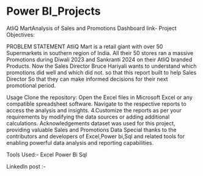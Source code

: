 # Power BI_Projects
AtliQ MartAnalysis of Sales and Promotions
Dashboard link-
Project Objectives:

PROBLEM STATEMENT
AtliQ Mart is a retail giant with over 50 Supermarkets in southern region of India.
All their 50 stores ran a massive Promotions during Diwali 2023 and Sankranti 2024 on their AtliQ branded Products.
Now the Sales Director Bruce Hariyali wants to understand which promotions did well and which did not.
so that this report built to help Sales Director So that they can make informed decisions for their next promotional period.

Usage
Clone the repository:
Open the Excel files in Microsoft Excel or any compatible spreadsheet software.
Navigate to the respective reports to access the analysis and insights. 4.Customize the reports as per your requirements by modifying the data sources or adding additional calculations.
Acknowledgements
dataset was used for this project, providing valuable Sales and Promotions Data Special thanks to the contributors and developers of Excel,Power bi,Sql and related tools for enabling powerful data analysis and reporting capabilities.

Tools Used:-
Excel Power Bi Sql

Linkedln post :-

